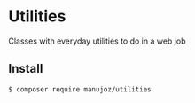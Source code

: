 # Utilities

Classes with everyday utilities to do in a web job

## Install

```
$ composer require manujoz/utilities
```